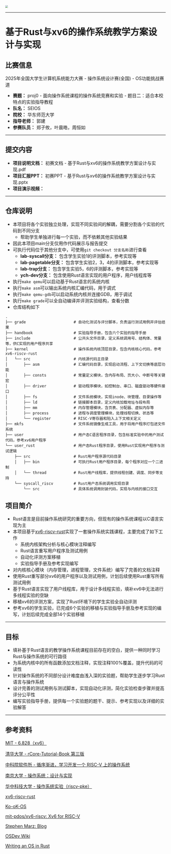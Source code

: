 <img src="D:\Document\Project\操作系统大赛\图片\资源 1.png" style="zoom: 50%;" />

------



# 基于Rust与xv6的操作系统教学方案设计与实现



## 比赛信息

2025年全国大学生计算机系统能力大赛 - 操作系统设计赛(全国) - OS功能挑战赛道

- **赛题：** proj0 - 面向操作系统课程的操作系统竞赛和实验 - 题目二：适合本校特点的实验指导教程
- **队名：** SEIOS
- **院校：** 华东师范大学
- **指导老师：** 郭建
- **参赛队员：** 郑子攸，叶晨皓，周恒如

------

## 提交内容

- **项目说明文档：** 初赛文档 - 基于Rust与xv6的操作系统教学方案设计与实现.pdf
- **项目汇报PPT：** 初赛PPT - 基于Rust与xv6的操作系统教学方案设计与实现.pptx
- **项目演示视频：**

------

## 仓库说明

- 本项目将各个实验独立处理，实现不同实验间的解耦，需要分割各个实验的代码到不同分支
  - 帮助学生单独进行每一个实验，而不依赖其他实验结果
- 因此本项目main分支仅用作代码展示与报告提交
- 可执行代码位于其他分支中，可使用`git checkout 分支名称`进行查看
  - **lab-syscall分支：** 包含学生实验1的评测脚本，参考实现等
  - **lab-pagetable分支：** 包含学生实验2，3，4的评测脚本，参考实现等
  - **lab-trap分支：** 包含学生实验5，6的评测脚本，参考实现等
  - **ych-dev分支：** 包含使用Rust语言实现的用户程序，用户线程库等
- 执行`make qemu`可以启动基于Rust语言的系统内核
- 执行`make asm`可以输出系统内核汇编代码，用于调式
- 执行`make qemu-gdb`可以启动系统内核并连接GDB，用于调试
- 执行`make grade`可以全自动编译并评测实验结构，查看分数
- 仓库结构如下

```
.
├── grade                     # 自动化测试与评分脚本，负责运行测试用例并评估结果
├── handbook                  # 实验指导手册，包含六个实验的指导手册
├── include                   # 公共头文件目录，定义系统调用号、结构体、常量等，供C实现的用户程序共享
├── kernel                    # 操作系统内核顶层目录，包含内核核心代码，参考xv6-riscv-rust
│   └── src                   # 内核源代码主目录
│       ├── asm               # 汇编代码目录，实现启动流程、上下文切换等底层功能
│       ├── consts            # 常量定义模块，含内存布局、页大小、中断号等关键宏
│       ├── driver            # 驱动程序模块，如控制台、串口、磁盘驱动等硬件接口
│       ├── fs                # 文件系统模块，实现inode、块管理、目录操作等
│       ├── ld                # 链接脚本目录，定义内核加载地址与段布局
│       ├── mm                # 内存管理模块，含页表、分配器、虚拟内存等
│       ├── process           # 进程与调度管理模块，处理线程切换、状态等
│       └── register          # RISC-V寄存器和陷入上下文相关定义
├── mkfs                      # 文件系统镜像生成工具，用于将用户程序打包进文件系统
├── user                      # 用户态C语言程序目录，包含标准实验中的用户测试代码，参考xv6用户程序
└── user_rust                 # 用户态Rust程序目录，使用Rust实现用户程序与测试逻辑
    ├── src                   # Rust用户程序源代码目录
    │   ├── bin               # 可执行Rust用户程序目录，每个程序对应一个二进制
    │   └── thread            # Rust用户线程库，提供线程创建、调度、同步等支持
    └── syscall_riscv         # Rust用户态系统调用实现目录
        └── src               # 具体系统调用封装代码，实现与内核的接口交互
```

## 项目简介

- Rust语言是目前操作系统研究的重要方向，但现有的操作系统课程以C语言实现为主
- 本项目基于[xv6-riscv-rust]([Jaic1/xv6-riscv-rust](https://github.com/Jaic1/xv6-riscv-rust))实现了一套操作系统实践课程，主要完成了如下工作
  - 系统内核架构分析与核心模块注释编写
  - Rust语言重写用户程序及测试用例
  - 自动化评测方案移植
  - 实验指导手册及参考实现编写
- 对内核核心模块（内存管理，进程管理，文件系统）编写了完善的文档注释
- 使用Rust重写部分xv6的用户程序以及测试用例，计划后续使用Rust重写所有测试用例
- 基于Rust语言实现了用户线程库，用于设计多线程实验，填补xv6中无法进行多线程实验的空缺
- 移植xv6的评测方案，实现了Rust环境下的学生实验全自动评测
- 参考xv6的学生实验，已完成6个实验的移植与实验指导手册及参考实现的编写，计划后续完成全部14个实验移植

---

## 目标

- 填补基于Rust语言的教学操作系统课程目前存在的空白，提供一种同时学习Rust与操作系统的可行路径
- 为系统内核中的所有函数添加文档注释，实现注释100%覆盖，提升代码的可读性
- 针对操作系统的不同部分设计难度由浅入深的实验题，帮助学生逐步学习Rust语言与操作系统
- 设计完善的测试用例与测试脚本，实现自动化评测，简化实验检查步骤并提高评分公平性
- 编写实验指导手册，提供每一个实验题的题干、提示、参考实现以及详细的实验解答

------

## 参考资料

[MIT - 6.828（xv6）](https://pdos.csail.mit.edu/6.828/2020/index.html)

[清华大学 - rCore-Tutorial-Book 第三版](https://rcore-os.cn/rCore-Tutorial-Book-v3/index.html)

[中科院软件所 - 循序渐进，学习开发一个 RISC-V 上的操作系统](https://gitee.com/unicornx/riscv-operating-system-mooc)

[南京大学 - 操作系统：设计与实现](https://jyywiki.cn/OS/2022/index.html)

[华中科技大学 - 操作系统实验（riscv-pke）](https://gitee.com/hustos/pke-doc)

[xv6-riscv-rust]([Jaic1/xv6-riscv-rust](https://github.com/Jaic1/xv6-riscv-rust))

[Ko-oK-OS](https://github.com/Ko-oK-OS/xv6-rust)

[mit-pdos/xv6-riscv: Xv6 for RISC-V](https://github.com/mit-pdos/xv6-riscv)

[Stephen Marz: Blog](https://osblog.stephenmarz.com/index.html)

[OSDev Wiki](https://wiki.osdev.org/Main_Page)

[Writing an OS in Rust](https://os.phil-opp.com/zh-CN/)